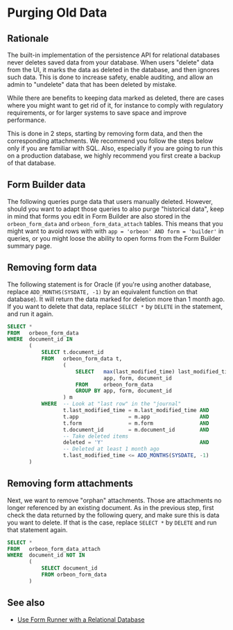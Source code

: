 # Purging Old Data

<!-- toc -->

## Rationale

The built-in implementation of the persistence API for relational databases never deletes saved data from your database. When users "delete" data from the UI, it marks the data as deleted in the database, and then ignores such data. This is done to increase safety, enable auditing, and allow an admin to "undelete" data that has been deleted by mistake.

While there are benefits to keeping data marked as deleted, there are cases where you might want to get rid of it, for instance to comply with regulatory requirements, or for larger systems to save space and improve performance.

This is done in 2 steps, starting by removing form data, and then the corresponding attachments. We recommend you follow the steps below only if you are familiar with SQL. Also, especially if you are going to run this on a production database, we highly recommend you first create a backup of that database.

## Form Builder data

The following queries purge data that users manually deleted. However, should you want to adapt those queries to also purge "historical data", keep in mind that forms you edit in Form Builder are also stored in the `orbeon_form_data` and `orbeon_form_data_attach` tables. This means that you might want to avoid rows with with `app = 'orbeon' AND form = 'builder'` in queries, or you might loose the ability to open forms from the Form Builder summary page.

## Removing form data

The following statement is for Oracle (if you're using another database, replace `ADD_MONTHS(SYSDATE, -1)` by an equivalent function on that database). It will return the data marked for deletion more than 1 month ago. If you want to delete that data, replace `SELECT *` by `DELETE` in the statement, and run it again.

```sql
SELECT *
FROM   orbeon_form_data
WHERE  document_id IN
       (
           SELECT t.document_id
           FROM   orbeon_form_data t,
                  (
                      SELECT   max(last_modified_time) last_modified_time,
                               app, form, document_id
                      FROM     orbeon_form_data
                      GROUP BY app, form, document_id
                  ) m
           WHERE  -- Look at "last row" in the "journal"
                  t.last_modified_time = m.last_modified_time AND
                  t.app                = m.app                AND
                  t.form               = m.form               AND
                  t.document_id        = m.document_id        AND
                  -- Take deleted items
                  deleted = 'Y'                               AND
                  -- Deleted at least 1 month ago
                  t.last_modified_time <= ADD_MONTHS(SYSDATE, -1)
       )
```

## Removing form attachments

Next, we want to remove "orphan" attachments. Those are attachments no longer referenced by an existing document. As in the previous step, first check the data returned by the following query, and make sure this is data you want to delete. If that is the case, replace `SELECT *` by `DELETE` and run that statement again.

```sql
SELECT *
FROM   orbeon_form_data_attach
WHERE  document_id NOT IN
       (
           SELECT document_id
           FROM orbeon_form_data
       )
```

## See also 

- [Use Form Runner with a Relational Database](relational-db.md)
